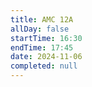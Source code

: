 ```yaml
---
title: AMC 12A
allDay: false
startTime: 16:30
endTime: 17:45
date: 2024-11-06
completed: null
---
```

